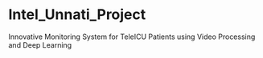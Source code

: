 # Intel_Unnati_Project
Innovative Monitoring System for TeleICU Patients using Video Processing and Deep Learning
